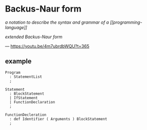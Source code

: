 # Backus-Naur form

_a notation to describe the syntax and grammar of a [[programming-language]]_

_extended Backus-Naur form_

&mdash; <https://youtu.be/4m7ubrdbWQU?t=365>

## example

```ebnf
Program
  : StatementList
  ;

Statement
  : BlockStatement
  | IfStatement
  | FunctionDeclaration
  ;

FunctionDecleration
  : def Identifier ( Arguments ) BlockStatement
  ;
```
